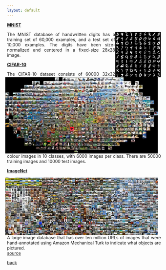```yaml
---
layout: default
---
```


<strong><a href="http://yann.lecun.com/exdb/mnist/"> MNIST </a></strong>

<img style="float: right; width: 150px;" src="/assets/img/mnist.png">

<p align="justify">
The MNIST database of handwritten digits has a training set of 60,000 examples, and a test set of 10,000 examples.
The digits have been size-normalized and centered in a fixed-size 28x28 image.<br />
</p>

<strong><a href="https://www.cs.toronto.edu/~kriz/cifar.html"> CIFAR-10 </a></strong>

<img style="float: right; width: 500px; margin:0px 10px" src="/assets/img/cifar.jpg">

<p align="justify">
The CIFAR-10 dataset consists of 60000 32x32 colour images in 10 classes, with 6000 images per class.
There are 50000 training images and 10000 test images.<br />
</p>

<strong><a href="http://www.image-net.org/"> ImageNet </a></strong>

<img style="float: right; width: 500px; margin:0px 10px" src="/assets/img/imagenet.jpeg">

<p align="justify">
A large image database that has over ten million URLs of images that were hand-annotated using Amazon Mechanical Turk to indicate what objects are pictured.<br />
<a href="https://en.wikipedia.org/wiki/ImageNet"> source </a>
</p>

[back](cheat_sheet)
